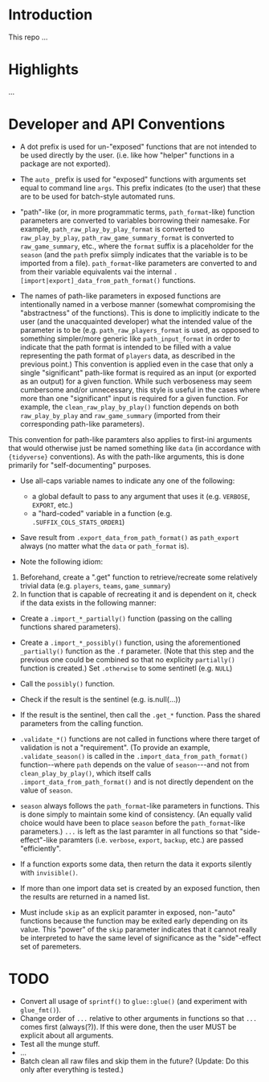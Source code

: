 
Introduction
============

This repo ...

Highlights
==========

...

Developer and API Conventions
=============================

+ A dot prefix is used for un-"exposed" functions that are not intended to be used directly by the user.
(i.e. like how "helper" functions in a package are not exported).

+ The `auto_` prefix is used for "exposed" functions with arguments set equal to command line `args`.
This prefix indicates (to the user) that these are to be used for batch-style automated runs.

+ "path"-like (or, in more programmatic terms, `path_format`-like) function parameters 
are converted to variables borrowing their namesake.
For example, `path_raw_play_by_play_format` is converted to `raw_play_by_play`,
`path_raw_game_summary_format` is converted to `raw_game_summary`, etc., where 
the `format` suffix is a placeholder for the `season` (and the `path` prefix siimply
indicates that the variable is to be imported from a file). `path_format`-like
parameters are converted to and from their variable equivalents vai the 
internal `.[import|export]_data_from_path_format()` functions.

+ The names of path-like parameters in exposed functions are intentionally
named in a verbose manner (somewhat compromising the "abstractness" of the functions).
This is done to implicitly indicate to the user (and the unacquainted developer) what the intended
value of the parameter is to be (e.g. `path_raw_players_format` is used, as opposed to
something simpler/more generic like `path_input_format` in order to indicate that the path format
is intended to be filled with a value representing the path format of `players` data,
as described in the previous point.)
This convention is applied even in the case that only a single "significant" 
path-like format is required as an input
(or exported as an output) for a given function.
While such verboseness may seem cumbersome and/or unnecessary, this style is
useful in the cases where more than one "significant" input
is required for a given function. For example, the `clean_raw_play_by_play()`
function depends on both `raw_play_by_play` and `raw_game_summary` 
(imported from their corresponding path-like parameters).

This convention for path-like paramters also applies to first-ini arguments that
would otherwise just be named something like `data` (in accordance with `{tidyverse}`
conventions). As with the path-like arguments, this is done primarily for
"self-documenting" purposes.

+ Use all-caps variable names to indicate any one of the following:
    + a global default to pass to any argument that uses it (e.g. `VERBOSE`, `EXPORT`, etc.)
    + a "hard-coded" variable in a function (e.g. `.SUFFIX_COLS_STATS_ORDER1`)
  
+ Save result from `.export_data_from_path_format()` as `path_export` always
(no matter what the `data` or `path_format` is).

+ Note the following idiom:
1. Beforehand, create a ".get" function to retrieve/recreate 
some relatively trivial data  (e.g. `players`, `teams`, `game_summary`)
2. In function that is capable of recreating it and is dependent on it,
check if the data exists in the following manner:
  + Create a `.import_*_partially()` function (passing on the calling functions
  shared parameters).
  + Create a `.import_*_possibly()` function, using the aforementioned `_partially()`
  function as the `.f` parameter. (Note that this step and the previous one
  could be combined so that no explicity `partially()` function is created.)
  Set `.otherwise` to some sentinetl (e.g. `NULL`)
  + Call the `possibly()` function.
  + Check if the result is the sentinel (e.g. is.null(...))
  + If the result is the sentinel, then call the `.get_*` function. Pass the shared
  parameters from the calling function.

+ `.validate_*()` functions are not called in functions where there target of validation
is not a "requirement". (To provide an example, `.validate_season()` is called in the
`.import_data_from_path_format()` function--where `path` depends on the value of `season`---and
not from `clean_play_by_play()`, which itself calls `.import_data_from_path_format()`
and is not directly dependent on the value of `season`.

+ `season` always follows the `path_format`-like parameters in functions.
This is done simply to maintain some kind of consistency. (An equally valid choice
would have been to place `season` before the `path_format`-like parameters.)
`...` is left as the last paramter in all functions so that "side-effect"-like
paramters (i.e. `verbose`, `export`, `backup`, etc.) are passed "efficiently".

+ If a function exports some data, then return the data it exports silently with `invisible()`.

+ If more than one import data set is created by an exposed function, then
the results are returned in a named list.

+ Must include `skip` as an explicit paramter in exposed, non-"auto" functions because
the function may be exited early depending on its value. This "power" of the `skip`
parameter indicates that it cannot really be interpreted to have the same
level of significance as the "side"-effect set of paremeters.

TODO
====

+ Convert all usage of `sprintf()` to `glue::glue()` (and experiment with `glue_fmt()`).
+ Change order of `...` relative to other arguments in functions so
that `...` comes first (always(?)). If this were done, then the user MUST be explicit
about all arguments.
+ Test all the munge stuff.
+ ...
+ Batch clean all raw files and skip them in the future? (Update: Do this only after everything is tested.)
